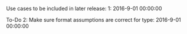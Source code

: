 Use cases to be included in later release:
    1: 2016-9-01 00:00:00

To-Do
    2: 	Make sure format assumptions are correct for type: 2016-9-01 00:00:00

